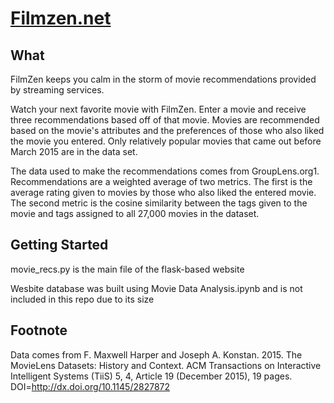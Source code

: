 # [Filmzen.net](http://filmzen.net/)

## What 

FilmZen keeps you calm in the storm of movie recommendations provided by streaming services.

Watch your next favorite movie with FilmZen. Enter a movie and receive three recommendations based off of that movie. Movies are recommended based on the movie's attributes and the preferences of those who also liked the movie you entered. Only relatively popular movies that came out before March 2015 are in the data set.

The data used to make the recommendations comes from GroupLens.org1. Recommendations are a weighted average of two metrics. The first is the average rating given to movies by those who also liked the entered movie. The second metric is the cosine similarity between the tags given to the movie and tags assigned to all 27,000 movies in the dataset.

## Getting Started

movie_recs.py is the main file of the flask-based website

Wesbite database was built using Movie Data Analysis.ipynb and is not included in this repo due to its size


## Footnote

Data comes from F. Maxwell Harper and Joseph A. Konstan. 2015. The MovieLens Datasets: History and Context. ACM Transactions on Interactive Intelligent Systems (TiiS) 5, 4, Article 19 (December 2015), 19 pages. DOI=http://dx.doi.org/10.1145/2827872
